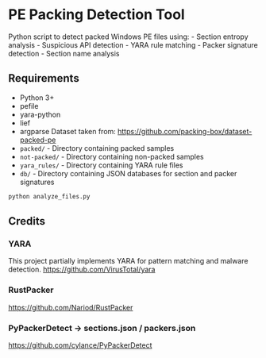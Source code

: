 # PE Packing Detection Tool

Python script to detect packed Windows PE files using: 
    - Section entropy analysis
    - Suspicious API detection
    - YARA rule matching
    - Packer signature detection
    - Section name analysis

## Requirements

- Python 3+
- pefile
- yara-python
- lief
- argparse
Dataset taken from: https://github.com/packing-box/dataset-packed-pe
- `packed/` - Directory containing packed samples
- `not-packed/` - Directory containing non-packed samples
- `yara_rules/` - Directory containing YARA rule files
- `db/` - Directory containing JSON databases for section and packer signatures


```bash
python analyze_files.py
```

## Credits

### YARA
This project partially  implements YARA for pattern matching and malware detection.  https://github.com/VirusTotal/yara

### RustPacker
https://github.com/Nariod/RustPacker 

### PyPackerDetect -> sections.json / packers.json 
https://github.com/cylance/PyPackerDetect
